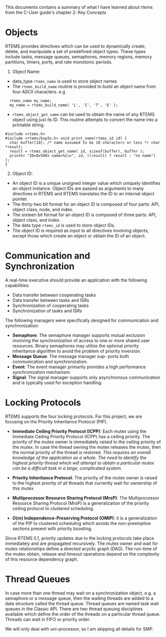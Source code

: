 This documents contains a summary of what I have learned about rtems from the C-User guide's chapter 2: Key Concepts

# Objects
RTEMS provides directives which can be used to dynamically create, delete, and manipulate a set of predefined object types. These types include tasks, message queues, semaphores, memory regions, memory partitions, timers, ports, and rate monotonic periods.

1. Object Name:
  - data_type `rtems_name` is used to store object names
  - The `rtems_build_name` routine is provided to build an object name from four ASCII characters.
  e.g
  ```
    rtems_name my_name;
    my_name = rtems_build_name( 'L', 'I', 'T', 'E' );
  ```
  - `rtems_object_get_name` can be used to obtain the name of any RTEMS object using just its ID. This routine attempts to convert the name into a printable string.
  ```
  #include <rtems.h>
  #include <rtems/bspIo.h> void print_name(rtems_id id) {
    char buffer[10]; /* name assumed to be 10 characters or less */ char *result;
    result = rtems_object_get_name( id, sizeof(buffer), buffer );
    printk( "ID=0x%08x name=%s\n", id, ((result) ? result : "no name") );
  }
  ```

2. Object ID:
  - An object ID is a unique unsigned integer value which uniquely identifies an object instance. Object IDs are passed as arguments to many directives in RTEMS and RTEMS translates the ID to an internal object pointer.
  - The thirty-two bit format for an object ID is composed of four parts: API, object class, node, and index.
  - The sixteen bit format for an object ID is composed of three parts: API, object class, and index.
  - The data type `rtems_id` is used to store object IDs.
  - The object ID is required as input to all directives involving objects, except those which create an object or obtain the ID of an object.

# Communication and Synchronization
A real-time executive should provide an application with the following capabilities:
  - Data transfer between cooperating tasks
  - Data transfer between tasks and ISRs
  - Synchronization of cooperating tasks
  - Synchronization of tasks and ISRs

The following managers were specifically designed for communication and synchronization:
  -  **Semaphore**: The semaphore manager supports mutual exclusion involving the synchronization
    of access to one or more shared user resources. Binary semaphores may utilize
    the optional priority inheritance algorithm to avoid the problem of priority
    inversion.
  -  **Message Queue**: The message manager sup- ports both communication and synchronization.
  -  **Event**: The event manager primarily provides a high performance synchronization mechanism.
  -  **Signal**: The signal manager supports only asynchronous communication and is typically used for exception handling.

# Locking Protocols
RTEMS supports the four locking protocols. For this project, we are focusing on the Priority Inheritance Protocol (PIP).
  - **Immediate Ceiling Priority Protocol (ICPP)**: 
  Each mutex using the Immediate Ceiling Priority Protocol (ICPP) has a ceiling priority.
  The priority of the mutex owner is immediately raised to the ceiling priority of the mutex.
  In case the thread owning the mutex releases the mutex, then the normal priority of the thread is restored.
  *This requires an overall knowledge of the application as a whole.
  The need to identify the highest priority thread which will attempt to obtain a particular mutex can be a difficult task in a large, complicated system.*
  - **Priority Inheritance Protocol**: The priority of the mutex owner is raised to the highest priority of all threads that currently wait for ownership of this mutex

  - **Multiprocessor Resource Sharing Protocol (MrsP)**: 
  The Multiprocessor Resource Sharing Protocol (MrsP) is a generalization of the priority ceiling protocol to clustered scheduling.
  - **O(m) Independence-Preserving Protocol (OMIP)**: it is a generalization of the PIP to clustered scheduling which avoids the non-preemptive sections present with priority boosting.

Since RTEMS 5.1, priority updates due to the locking protocols take place immediately and are propagated recursively.
The mutex owner and wait for mutex relationships define a directed acyclic graph (DAG).
The run-time of the mutex obtain, release and timeout operations depend on the complexity of this resource dependency graph.

# Thread Queues
In case more than one thread may wait on a synchronization object, e.g. a semaphore or a message queue, then the waiting threads are added to a data structure called the thread queue.
Thread queues are named task wait queues in the Classic API.
There are two thread queuing disciplines available which define the order of the threads on a particular thread queue.
Threads can wait in FIFO or priority order.

We will only deal with uni-processor, so I am skipping all details for SMP.


